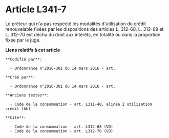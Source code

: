 # Article L341-7

Le prêteur qui n'a pas respecté les modalités d'utilisation du crédit renouvelable fixées par les dispositions des articles
L. 312-68, L. 312-69 et L. 312-70 est déchu du droit aux intérêts, en totalité ou dans la proportion fixée par le juge.

**Liens relatifs à cet article**

	**Codifié par**:

	  - Ordonnance n°2016-301 du 14 mars 2016 - art.

	**Créé par**:

	  - Ordonnance n°2016-301 du 14 mars 2016 - art.

	**Anciens textes**:

	  - Code de la consommation - art. L311-48, alinéa 2 utilisation crédit (Ab)

	**Cite**:

	  - Code de la consommation - art. L312-68 (VD)
	  - Code de la consommation - art. L312-70 (VD)
